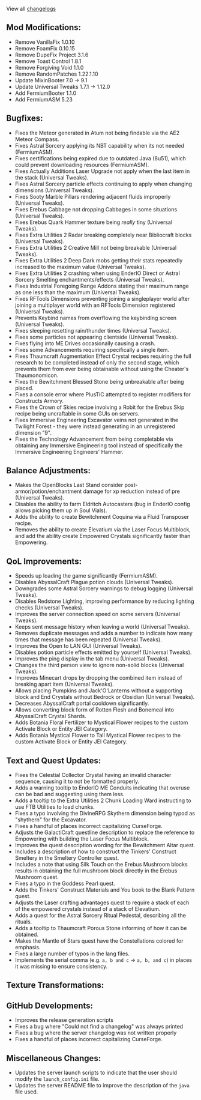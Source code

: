 
View all [changelogs](https://github.com/Divine-Journey-2/Divine-Journey-2/tree/main/changelog)

## Mod Modifications:

- Remove VanillaFix 1.0.10
- Remove FoamFix 0.10.15
- Remove DupeFix Project 3.1.6
- Remove Toast Control 1.8.1
- Remove Forgiving Void 1.1.0
- Remove RandomPatches 1.22.1.10
- Update MixinBooter 7.0 -> 9.1
- Update Universal Tweaks 1.7.1 -> 1.12.0
- Add FermiumBooter 1.1.0
- Add FermiumASM 5.23

## Bugfixes:

- Fixes the Meteor generated in Atum not being findable via the AE2 Meteor Compass.
- Fixes Astral Sorcery applying its NBT capability when its not needed (FermiumASM).
- Fixes certifications being expired due to outdated Java (8u51), which could prevent downloading resources (FermiumASM).
- Fixes Actually Additions Laser Upgrade not apply when the last item in the stack (Universal Tweaks).
- Fixes Astral Sorcery particle effects continuing to apply when changing dimensions (Universal Tweaks).
- Fixes Sooty Marble Pillars rendering adjacent fluids improperly (Universal Tweaks).
- Fixes Erebus Cabbage not dropping Cabbages in some situations (Universal Tweaks).
- Fixes Erebus Quark Hammer texture being *really* tiny (Universal Tweaks).
- Fixes Extra Utilities 2 Radar breaking completely near Bibliocraft blocks (Universal Tweaks).
- Fixes Extra Utilities 2 Creative Mill not being breakable (Universal Tweaks).
- Fixes Extra Utilities 2 Deep Dark mobs getting their stats repeatedly increased to the maximum value (Universal Tweaks).
- Fixes Extra Utilities 2 crashing when using EnderIO Direct or Astral Sorcery Smelting enchantments/effects (Universal Tweaks).
- Fixes Industrial Foregoing Range Addons stating their maximum range as one less than the maximum (Universal Tweaks).
- Fixes RFTools Dimensions preventing joining a singleplayer world after joining a multiplayer world with an RFTools Dimension registered (Universal Tweaks).
- Prevents Keybind names from overflowing the keybinding screen (Universal Tweaks).
- Fixes sleeping resetting rain/thunder times (Universal Tweaks).
- Fixes some particles not appearing clientside (Universal Tweaks).
- Fixes flying into ME Drives occasionally causing a crash.
- Fixes some Advancements requiring specifically a single item.
- Fixes Thaumcraft Augmentation Effect Crystal recipes requiring the full research to be completed instead of only the second stage, which prevents them from ever being obtainable without using the Cheater's Thaumonomicon.
- Fixes the Bewitchment Blessed Stone being unbreakable after being placed.
- Fixes a console error where PlusTiC attempted to register modifiers for Constructs Armory.
- Fixes the Crown of Skies recipe involving a Robit for the Erebus Skip recipe being uncraftable in some GUIs on servers.
- Fixes Immersive Engineering Excavator veins not generated in the Twilight Forest - they were instead generating in an unregistered dimension "9".
- Fixes the Technology Advancement from being completable via obtaining any Immersive Engineering tool instead of specifically the Immersive Engineering Engineers' Hammer.

## Balance Adjustments:

- Makes the OpenBlocks Last Stand consider post-armor/potion/enchantment damage for xp reduction instead of pre (Universal Tweaks).
- Disables the ability to farm Eldritch Autocasters (bug in EnderIO config allows picking them up in Soul Vials).
- Adds the ability to create Bewitchment Coquina via a Fluid Transposer recipe.
- Removes the ability to create Elevatium via the Laser Focus Multiblock, and add the ability create Empowered Crystals significantly faster than Empowering.

## QoL Improvements:

- Speeds up loading the game significantly (FermiumASM).
- Disables AbyssalCraft Plague potion clouds (Universal Tweaks).
- Downgrades some Astral Sorcery warnings to debug logging (Universal Tweaks).
- Disables Redstone Lighting, improving performance by reducing lighting checks (Universal Tweaks).
- Improves the server connection speed on some servers (Universal Tweaks).
- Keeps sent message history when leaving a world (Universal Tweaks).
- Removes duplicate messages and adds a number to indicate how many times that message has been repeated (Universal Tweaks).
- Improves the Open to LAN GUI (Universal Tweaks).
- Disables potion particle effects emitted by yourself (Universal Tweaks).
- Improves the ping display in the tab menu (Universal Tweaks).
- Changes the third person view to ignore non-solid blocks (Universal Tweaks).
- Improves Minecart drops by dropping the combined item instead of breaking apart item (Universal Tweaks).
- Allows placing Pumpkins and Jack'O'Lanterns without a supporting block and End Crystals without Bedrock or Obsidian (Universal Tweaks).
- Decreases AbyssalCraft portal cooldown significantly.
- Allows converting block form of Rotten Flesh and Bonemeal into AbyssalCraft Crystal Shards.
- Adds Botania Floral Fertilizer to Mystical Flower recipes to the custom Activate Block or Entity JEI Category.
- Adds Botania Mystical Flower to Tall Mystical Flower recipes to the custom Activate Block or Entity JEI Category.

## Text and Quest Updates:

- Fixes the Celestial Collector Crystal having an invalid character sequence, causing it to not be formatted properly.
- Adds a warning tooltip to EnderIO ME Conduits indicating that overuse can be bad and suggesting using them less.
- Adds a tooltip to the Extra Utilities 2 Chunk Loading Ward instructing to use FTB Utilities to load chunks.
- Fixes a typo involving the DivineRPG Skythern dimension being typod as "shythern" for the Excavator.
- Fixes a handful of places incorrect capitalizing CurseForge.
- Adjusts the GalactiCraft questline description to replace the reference to Empowering with building the Laser Focus Multiblock.
- Improves the quest description wording for the Bewitchment Altar quest.
- Includes a description of how to construct the Tinkers' Construct Smeltery in the Smeltery Controller quest.
- Includes a note that using Silk Touch on the Erebus Mushroom blocks results in obtaining the full mushroom block directly in the Erebus Mushroom quest.
- Fixes a typo in the Goddess Pearl quest.
- Adds the Tinkers' Construct Materials and You book to the Blank Pattern quest.
- Adjusts the Laser crafting advantages quest to require a stack of each of the empowered crystals instead of a stack of Elevatium.
- Adds a quest for the Astral Sorcery Ritual Pedestal, describing all the rituals.
- Adds a tooltip to Thaumcraft Porous Stone informing of how it can be obtained.
- Makes the Mantle of Stars quest have the Constellations colored for emphasis.
- Fixes a large number of typos in the lang files.
- Implements the serial comma (e.g. `a, b and c` -> `a, b, and c`) in places it was missing to ensure consistency.

## Texture Transformations:



## GitHub Developments:

- Improves the release generation scripts
- Fixes a bug where "Could not find a changelog" was always printed
- Fixes a bug where the server changelog was not written properly
- Fixes a handful of places incorrect capitalizing CurseForge.


## Miscellaneous Changes:

- Updates the server launch scripts to indicate that the user should modify the `launch_config.ini` file.
- Updates the server README file to improve the description of the `java` file used.
